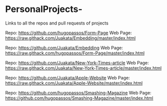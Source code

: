 # PersonalProjects-
Links to all the repos and pull requests of projects

Repo: https://github.com/hugopassos/Form-Page Web Page: https://raw.githack.com/Juakata/Embedding/master/index.html

Repo: https://github.com/Juakata/Embedding Web Page: https://raw.githack.com/hugopassos/Form-Page/master/index.html

Repo: https://github.com/Juakata/New-York-Times-article Web Page: https://raw.githack.com/Juakata/New-York-Times-article/master/index.html

Repo: https://github.com/Juakata/Apple-Website Web Page: https://raw.githack.com/Juakata/Apple-Website/master/index.html

Repo: https://github.com/hugopassos/Smashing-Magazine Web Page: https://github.com/hugopassos/Smashing-Magazine/master/index.html
